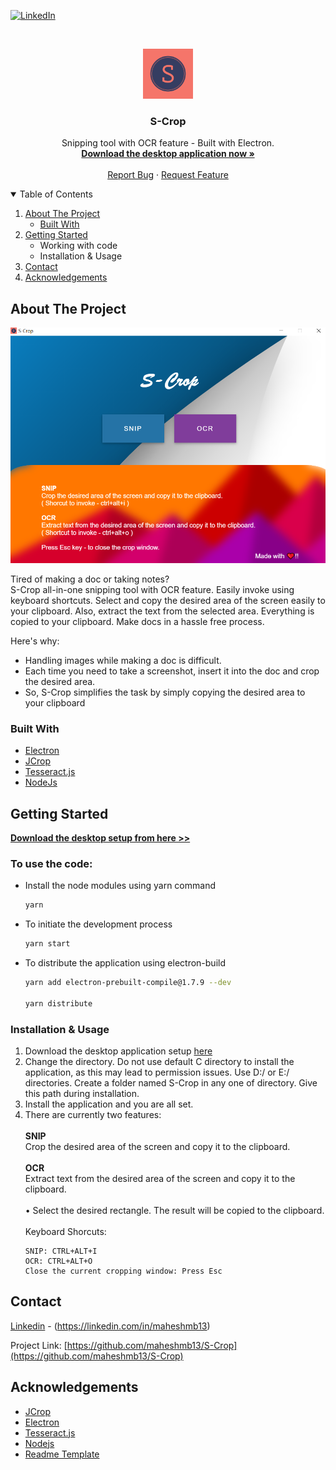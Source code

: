[![LinkedIn][linkedin-shield]][linkedin-url]



<!-- PROJECT LOGO -->
<br />
<p align="center">
  <a href="https://github.com/maheshmb13/S-Crop">
    <img src="images/S-logos.jpeg" alt="Logo" width="80" height="80">
  </a>

  <h3 align="center">S-Crop</h3>

  <p align="center">
    Snipping tool with OCR feature - Built with Electron.
    <br />
    <a href="https://github.com/maheshmb13/S-Crop/releases/"><strong>Download the desktop application now »</strong></a>
    <br />
    <br />
    <a href="https://github.com/maheshmb13/S-Crop/issues">Report Bug</a>
    ·
    <a href="https://github.com/maheshmb13/S-Crop/issues">Request Feature</a>
  </p>
</p>



<!-- TABLE OF CONTENTS -->
<details open="open">
  <summary>Table of Contents</summary>
  <ol>
    <li>
      <a href="#about-the-project">About The Project</a>
      <ul>
        <li><a href="#built-with">Built With</a></li>
      </ul>
    </li>
    <li>
      <a href="#getting-started">Getting Started</a>
      <ul>
        <li>Working with code</li>
        <li>Installation & Usage</li>
      </ul>
    </li>
    <li><a href="#contact">Contact</a></li>
    <li><a href="#acknowledgements">Acknowledgements</a></li>
  </ol>
</details>



<!-- ABOUT THE PROJECT -->
## About The Project

[![Product Name Screen Shot][product-screenshot]](https://example.com)

Tired of making a doc or taking notes? <br/>
S-Crop all-in-one snipping tool with OCR feature. Easily invoke using keyboard shortcuts. Select and copy the desired area of the screen easily to your clipboard. Also, extract the text from the selected area. Everything is copied to your clipboard. Make docs in a hassle free process.

Here's why:
* Handling images while making a doc is difficult.
* Each time you need to take a screenshot, insert it into the doc and crop the desired area.
* So, S-Crop simplifies the task by simply copying the desired area to your clipboard

### Built With

* [Electron](https://www.electronjs.org/)
* [JCrop](https://jcrop.com/)
* [Tesseract.js](https://tesseract.projectnaptha.com/)
* [NodeJs](https://nodejs.org/en/)



<!-- GETTING STARTED -->
## Getting Started

<b>[Download the desktop setup from here >>](https://github.com/maheshmb13/S-Crop/releases/) </b>

### To use the code:

* Install the node modules using yarn command
  ```sh
  yarn
  ```
* To initiate the development process
  ```sh
  yarn start
  ```
* To distribute the application using electron-build
  ```sh
  yarn add electron-prebuilt-compile@1.7.9 --dev

  yarn distribute
  ```
  

### Installation & Usage

1. Download the desktop application setup [here](https://github.com/maheshmb13/S-Crop/releases/)
2. Change the directory. Do not use default C directory to install the application, as this may lead to permission issues. Use D:/ or E:/ directories. Create a folder named S-Crop in any one of directory. Give this path during installation.
3. Install the application and you are all set.
4. There are currently two features: <br/><br/>
    <b>SNIP</b> <br/>
    Crop the desired area of the screen and copy it to the clipboard.
    <br/><br/>
    <b> OCR </b> <br/>
    Extract text from the desired area of the screen and copy it to the clipboard.
    <br/><br/>
    • Select the desired rectangle. The result will be copied to the clipboard.
    <br/><br/>
    Keyboard Shorcuts:
   ```Keyboard shortcuts
   SNIP: CTRL+ALT+I
   OCR: CTRL+ALT+O
   Close the current cropping window: Press Esc
   ```


<!-- CONTACT -->
## Contact

[Linkedin](https://linkedin.com/in/maheshmb13) - (https://linkedin.com/in/maheshmb13) <br/> 

Project Link: [https://github.com/maheshmb13/S-Crop](https://github.com/maheshmb13/S-Crop)



<!-- ACKNOWLEDGEMENTS -->
## Acknowledgements
* [JCrop](https://jcrop.com/)
* [Electron](https://www.electronjs.org/)
* [Tesseract.js](https://tesseract.projectnaptha.com/)
* [Nodejs](https://nodejs.org/en/)
* [Readme Template](https://github.com/othneildrew/Best-README-Template)





<!-- MARKDOWN LINKS & IMAGES -->
<!-- https://www.markdownguide.org/basic-syntax/#reference-style-links -->
[linkedin-shield]: https://img.shields.io/badge/-LinkedIn-black.svg?style=for-the-badge&logo=linkedin&colorB=555
[linkedin-url]: https://linkedin.com/in/maheshmb13
[product-screenshot]: images/screenshot.png
